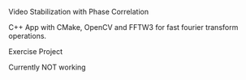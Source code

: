 Video Stabilization with Phase Correlation

C++ App with CMake, OpenCV and FFTW3 for fast fourier transform operations.

Exercise Project

Currently NOT working
